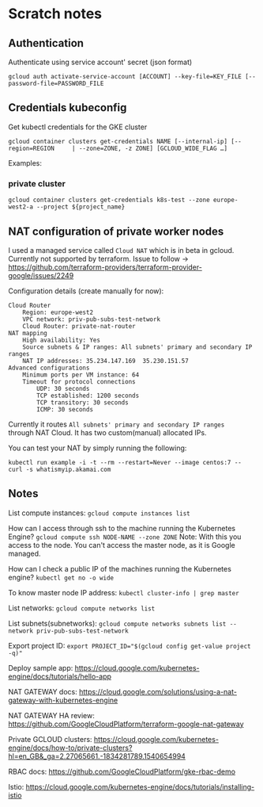 # Scratch notes

## Authentication

Authenticate using service account' secret (json format)
```
gcloud auth activate-service-account [ACCOUNT] --key-file=KEY_FILE [--password-file=PASSWORD_FILE
```

## Credentials kubeconfig

Get kubectl credentials for the GKE cluster
```
gcloud container clusters get-credentials NAME [--internal-ip] [--region=REGION     | --zone=ZONE, -z ZONE] [GCLOUD_WIDE_FLAG …]
```

Examples:

### private cluster
```
gcloud container clusters get-credentials k8s-test --zone europe-west2-a --project ${project_name}
```

## NAT configuration of private worker nodes

I used a managed service called `Cloud NAT` which is in beta in gcloud. Currently not supported by terraform. Issue to follow -> https://github.com/terraform-providers/terraform-provider-google/issues/2249

Configuration details (create manually for now):
```
Cloud Router
    Region: europe-west2
    VPC network: priv-pub-subs-test-network
    Cloud Router: private-nat-router
NAT mapping
    High availability: Yes
    Source subnets & IP ranges: All subnets' primary and secondary IP ranges    
    NAT IP addresses: 35.234.147.169  35.230.151.57
Advanced configurations
    Minimum ports per VM instance: 64
    Timeout for protocol connections
        UDP: 30 seconds
        TCP established: 1200 seconds
        TCP transitory: 30 seconds
        ICMP: 30 seconds
```

Currently it routes `All subnets' primary and secondary IP ranges   
` through NAT Cloud. It has two custom(manual) allocated IPs.

You can test your NAT by simply running the following:
```
kubectl run example -i -t --rm --restart=Never --image centos:7 -- curl -s whatismyip.akamai.com
```

## Notes

List compute instances:
```gcloud compute instances list```

How can I access through ssh to the machine running the Kubernetes Engine?
```gcloud compute ssh NODE-NAME --zone ZONE```
Note: With this you access to the node. You can't access the master node, as it is Google managed.

How can I check a public IP of the machines running the Kubernetes engine?
```kubectl get no -o wide```

To know master node IP address:
```kubectl cluster-info | grep master```

List networks:
```gcloud compute networks list```

List subnets(subnetworks):
```gcloud compute networks subnets list --network priv-pub-subs-test-network```

Export project ID:
```export PROJECT_ID="$(gcloud config get-value project -q)"```

Deploy sample app:
https://cloud.google.com/kubernetes-engine/docs/tutorials/hello-app

NAT GATEWAY docs:
https://cloud.google.com/solutions/using-a-nat-gateway-with-kubernetes-engine

NAT GATEWAY HA review:
https://github.com/GoogleCloudPlatform/terraform-google-nat-gateway

Private GCLOUD clusters:
https://cloud.google.com/kubernetes-engine/docs/how-to/private-clusters?hl=en_GB&_ga=2.27065661.-1834281789.1540654994

RBAC docs:
https://github.com/GoogleCloudPlatform/gke-rbac-demo

Istio: 
https://cloud.google.com/kubernetes-engine/docs/tutorials/installing-istio

